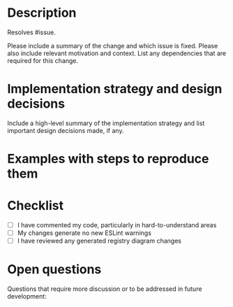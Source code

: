 # Description

Resolves #issue.

Please include a summary of the change and which issue is fixed. Please also include relevant motivation and context. List any dependencies that are required for this change.

# Implementation strategy and design decisions

Include a high-level summary of the implementation strategy and list important design decisions made, if any.

# Examples with steps to reproduce them

# Checklist

- [ ] I have commented my code, particularly in hard-to-understand areas
- [ ] My changes generate no new ESLint warnings
- [ ] I have reviewed any generated registry diagram changes

# Open questions

Questions that require more discussion or to be addressed in future development:

